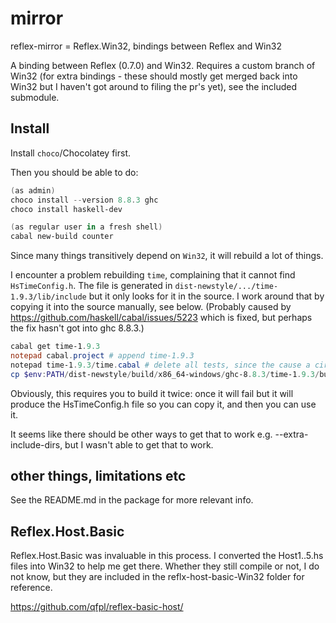 # mirror
reflex-mirror = Reflex.Win32, bindings between Reflex and Win32

A binding between Reflex (0.7.0) and Win32. Requires a custom branch of Win32 (for extra 
bindings - these should mostly get merged back into Win32 but I haven't got around to 
filing the pr's yet), see the included submodule.

## Install
Install `choco`/Chocolatey first.

Then you should be able to do:

```powershell
(as admin)
choco install --version 8.8.3 ghc
choco install haskell-dev

(as regular user in a fresh shell)
cabal new-build counter
```

Since many things transitively depend on `Win32`, it will rebuild a lot of things. 

I encounter a problem rebuilding `time`, complaining that it cannot find `HsTimeConfig.h`. 
The file is generated in `dist-newstyle/.../time-1.9.3/lib/include` but it only 
looks for it in the source. I work around that by copying it into the source manually,
see below. (Probably caused by https://github.com/haskell/cabal/issues/5223 which
is fixed, but perhaps the fix hasn't got into ghc 8.8.3.)

```powershell
cabal get time-1.9.3
notepad cabal.project # append time-1.9.3
notepad time-1.9.3/time.cabal # delete all tests, since the cause a circular dependency
cp $env:PATH/dist-newstyle/build/x86_64-windows/ghc-8.8.3/time-1.9.3/build/lib/include/HsTimeConfig.h time-1.9.3/lib/include
```

Obviously, this requires you to build it twice: once it will fail but it will 
produce the HsTimeConfig.h file so you can copy it, and then you can use it.

It seems like there should be other ways to get that to work 
e.g. --extra-include-dirs, but I wasn't able to get that to work.

## other things, limitations etc
See the README.md in the package for more relevant info.

## Reflex.Host.Basic

Reflex.Host.Basic was invaluable in this process. I converted the Host1..5.hs files 
into Win32 to help me get there. Whether they still compile or not, I do not know, 
but they are included in the reflx-host-basic-Win32 folder for reference.

https://github.com/qfpl/reflex-basic-host/
